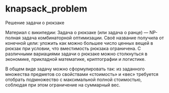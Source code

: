 # knapsack_problem
Решение задачи о рюкзаке


Материал с википедии:
Задача о рюкзаке (или задача о ранце) — 
NP-полная задача комбинаторной оптимизации. 
Своё название получила от конечной цели: 
уложить как можно большее число ценных вещей
в рюкзак при условии, что вместимость рюкзака 
ограничена. С различными вариациями задачи о рюкзаке можно 
столкнуться в экономике, прикладной математике, криптографии и логистике.

В общем виде задачу можно сформулировать так:
из заданного множества предметов со свойствами «стоимость» и «вес» 
требуется отобрать подмножество с максимальной полной стоимостью, 
соблюдая при этом ограничение на суммарный вес.